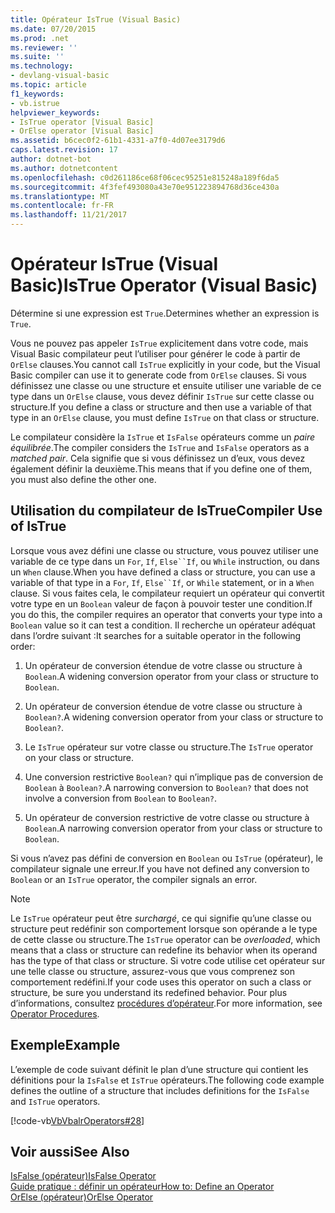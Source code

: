 ```yaml
---
title: Opérateur IsTrue (Visual Basic)
ms.date: 07/20/2015
ms.prod: .net
ms.reviewer: ''
ms.suite: ''
ms.technology:
- devlang-visual-basic
ms.topic: article
f1_keywords:
- vb.istrue
helpviewer_keywords:
- IsTrue operator [Visual Basic]
- OrElse operator [Visual Basic]
ms.assetid: b6cec0f2-61b1-4331-a7f0-4d07ee3179d6
caps.latest.revision: 17
author: dotnet-bot
ms.author: dotnetcontent
ms.openlocfilehash: c0d261186ce68f06cec95251e815248a189f6da5
ms.sourcegitcommit: 4f3fef493080a43e70e951223894768d36ce430a
ms.translationtype: MT
ms.contentlocale: fr-FR
ms.lasthandoff: 11/21/2017
---
```

# <a name="istrue-operator-visual-basic"></a><span data-ttu-id="8d961-102">Opérateur IsTrue (Visual Basic)</span><span class="sxs-lookup"><span data-stu-id="8d961-102">IsTrue Operator (Visual Basic)</span></span>
<span data-ttu-id="8d961-103">Détermine si une expression est `True`.</span><span class="sxs-lookup"><span data-stu-id="8d961-103">Determines whether an expression is `True`.</span></span>  
  
 <span data-ttu-id="8d961-104">Vous ne pouvez pas appeler `IsTrue` explicitement dans votre code, mais Visual Basic compilateur peut l’utiliser pour générer le code à partir de `OrElse` clauses.</span><span class="sxs-lookup"><span data-stu-id="8d961-104">You cannot call `IsTrue` explicitly in your code, but the Visual Basic compiler can use it to generate code from `OrElse` clauses.</span></span> <span data-ttu-id="8d961-105">Si vous définissez une classe ou une structure et ensuite utiliser une variable de ce type dans un `OrElse` clause, vous devez définir `IsTrue` sur cette classe ou structure.</span><span class="sxs-lookup"><span data-stu-id="8d961-105">If you define a class or structure and then use a variable of that type in an `OrElse` clause, you must define `IsTrue` on that class or structure.</span></span>  
  
 <span data-ttu-id="8d961-106">Le compilateur considère la `IsTrue` et `IsFalse` opérateurs comme un *paire équilibrée*.</span><span class="sxs-lookup"><span data-stu-id="8d961-106">The compiler considers the `IsTrue` and `IsFalse` operators as a *matched pair*.</span></span> <span data-ttu-id="8d961-107">Cela signifie que si vous définissez un d’eux, vous devez également définir la deuxième.</span><span class="sxs-lookup"><span data-stu-id="8d961-107">This means that if you define one of them, you must also define the other one.</span></span>  
  
## <a name="compiler-use-of-istrue"></a><span data-ttu-id="8d961-108">Utilisation du compilateur de IsTrue</span><span class="sxs-lookup"><span data-stu-id="8d961-108">Compiler Use of IsTrue</span></span>  
 <span data-ttu-id="8d961-109">Lorsque vous avez défini une classe ou structure, vous pouvez utiliser une variable de ce type dans un `For`, `If`, `Else``If`, ou `While` instruction, ou dans un `When` clause.</span><span class="sxs-lookup"><span data-stu-id="8d961-109">When you have defined a class or structure, you can use a variable of that type in a `For`, `If`, `Else``If`, or `While` statement, or in a `When` clause.</span></span> <span data-ttu-id="8d961-110">Si vous faites cela, le compilateur requiert un opérateur qui convertit votre type en un `Boolean` valeur de façon à pouvoir tester une condition.</span><span class="sxs-lookup"><span data-stu-id="8d961-110">If you do this, the compiler requires an operator that converts your type into a `Boolean` value so it can test a condition.</span></span> <span data-ttu-id="8d961-111">Il recherche un opérateur adéquat dans l’ordre suivant :</span><span class="sxs-lookup"><span data-stu-id="8d961-111">It searches for a suitable operator in the following order:</span></span>  
  
1.  <span data-ttu-id="8d961-112">Un opérateur de conversion étendue de votre classe ou structure à `Boolean`.</span><span class="sxs-lookup"><span data-stu-id="8d961-112">A widening conversion operator from your class or structure to `Boolean`.</span></span>  
  
2.  <span data-ttu-id="8d961-113">Un opérateur de conversion étendue de votre classe ou structure à `Boolean?`.</span><span class="sxs-lookup"><span data-stu-id="8d961-113">A widening conversion operator from your class or structure to `Boolean?`.</span></span>  
  
3.  <span data-ttu-id="8d961-114">Le `IsTrue` opérateur sur votre classe ou structure.</span><span class="sxs-lookup"><span data-stu-id="8d961-114">The `IsTrue` operator on your class or structure.</span></span>  
  
4.  <span data-ttu-id="8d961-115">Une conversion restrictive `Boolean?` qui n’implique pas de conversion de `Boolean` à `Boolean?`.</span><span class="sxs-lookup"><span data-stu-id="8d961-115">A narrowing conversion to `Boolean?` that does not involve a conversion from `Boolean` to `Boolean?`.</span></span>  
  
5.  <span data-ttu-id="8d961-116">Un opérateur de conversion restrictive de votre classe ou structure à `Boolean`.</span><span class="sxs-lookup"><span data-stu-id="8d961-116">A narrowing conversion operator from your class or structure to `Boolean`.</span></span>  
  
 <span data-ttu-id="8d961-117">Si vous n’avez pas défini de conversion en `Boolean` ou `IsTrue` (opérateur), le compilateur signale une erreur.</span><span class="sxs-lookup"><span data-stu-id="8d961-117">If you have not defined any conversion to `Boolean` or an `IsTrue` operator, the compiler signals an error.</span></span>  
  
> [!NOTE]
>  <span data-ttu-id="8d961-118">Le `IsTrue` opérateur peut être *surchargé*, ce qui signifie qu’une classe ou structure peut redéfinir son comportement lorsque son opérande a le type de cette classe ou structure.</span><span class="sxs-lookup"><span data-stu-id="8d961-118">The `IsTrue` operator can be *overloaded*, which means that a class or structure can redefine its behavior when its operand has the type of that class or structure.</span></span> <span data-ttu-id="8d961-119">Si votre code utilise cet opérateur sur une telle classe ou structure, assurez-vous que vous comprenez son comportement redéfini.</span><span class="sxs-lookup"><span data-stu-id="8d961-119">If your code uses this operator on such a class or structure, be sure you understand its redefined behavior.</span></span> <span data-ttu-id="8d961-120">Pour plus d’informations, consultez [procédures d’opérateur](../../../visual-basic/programming-guide/language-features/procedures/operator-procedures.md).</span><span class="sxs-lookup"><span data-stu-id="8d961-120">For more information, see [Operator Procedures](../../../visual-basic/programming-guide/language-features/procedures/operator-procedures.md).</span></span>  
  
## <a name="example"></a><span data-ttu-id="8d961-121">Exemple</span><span class="sxs-lookup"><span data-stu-id="8d961-121">Example</span></span>  
 <span data-ttu-id="8d961-122">L’exemple de code suivant définit le plan d’une structure qui contient les définitions pour la `IsFalse` et `IsTrue` opérateurs.</span><span class="sxs-lookup"><span data-stu-id="8d961-122">The following code example defines the outline of a structure that includes definitions for the `IsFalse` and `IsTrue` operators.</span></span>  
  
 [!code-vb[VbVbalrOperators#28](../../../visual-basic/language-reference/operators/codesnippet/VisualBasic/istrue-operator_1.vb)]  
  
## <a name="see-also"></a><span data-ttu-id="8d961-123">Voir aussi</span><span class="sxs-lookup"><span data-stu-id="8d961-123">See Also</span></span>  
 [<span data-ttu-id="8d961-124">IsFalse (opérateur)</span><span class="sxs-lookup"><span data-stu-id="8d961-124">IsFalse Operator</span></span>](../../../visual-basic/language-reference/operators/isfalse-operator.md)  
 [<span data-ttu-id="8d961-125">Guide pratique : définir un opérateur</span><span class="sxs-lookup"><span data-stu-id="8d961-125">How to: Define an Operator</span></span>](../../../visual-basic/programming-guide/language-features/procedures/how-to-define-an-operator.md)  
 [<span data-ttu-id="8d961-126">OrElse (opérateur)</span><span class="sxs-lookup"><span data-stu-id="8d961-126">OrElse Operator</span></span>](../../../visual-basic/language-reference/operators/orelse-operator.md)
